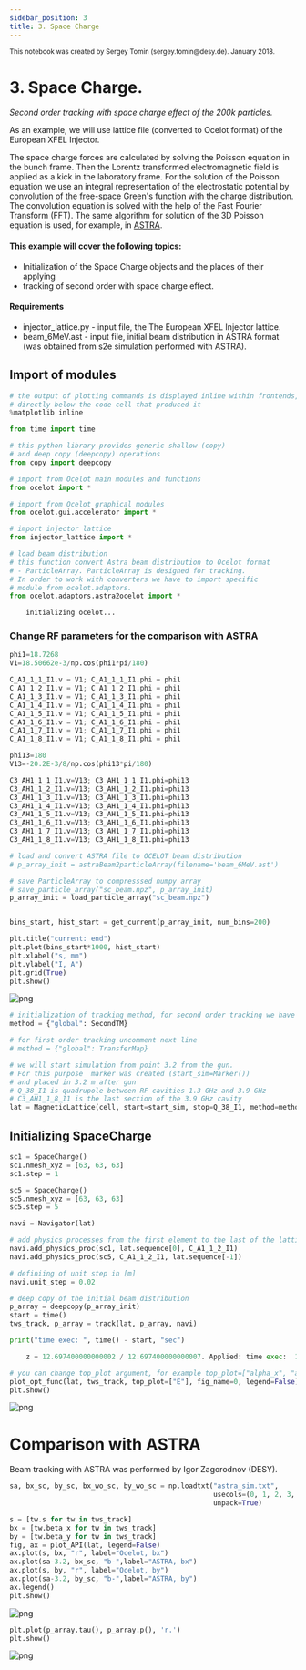 ```yaml
---
sidebar_position: 3
title: 3. Space Charge
---
```

<small>
This notebook was created by Sergey Tomin (sergey.tomin@desy.de). January 2018.
</small>

# 3. Space Charge.
*Second order tracking with space charge effect of the 200k particles.*

As an example, we will use lattice file (converted to Ocelot format) of the European XFEL Injector. 

The space charge forces are calculated by solving the Poisson equation in the bunch frame. 
Then the Lorentz transformed electromagnetic field is applied as a kick in the laboratory frame.
For the solution of the Poisson equation we use an integral representation of the electrostatic potential by convolution of the free-space Green's function with the charge distribution. The convolution equation is solved with the help of the Fast Fourier Transform (FFT). The same algorithm for solution of the 3D Poisson equation is used, for example, in [ASTRA](http://www.desy.de/~mpyflo/).

#### This example will cover the following topics:
* Initialization of the Space Charge objects and the places of their applying
* tracking of second order with space charge effect.

#### Requirements 
* injector_lattice.py - input file, the The European XFEL Injector lattice.
* beam_6MeV.ast    - input file, initial beam distribution in ASTRA format (was obtained from s2e simulation performed with ASTRA).

## Import of modules


```python
# the output of plotting commands is displayed inline within frontends, 
# directly below the code cell that produced it
%matplotlib inline

from time import time 

# this python library provides generic shallow (copy) 
# and deep copy (deepcopy) operations 
from copy import deepcopy

# import from Ocelot main modules and functions
from ocelot import *

# import from Ocelot graphical modules
from ocelot.gui.accelerator import *

# import injector lattice
from injector_lattice import *

# load beam distribution
# this function convert Astra beam distribution to Ocelot format 
# - ParticleArray. ParticleArray is designed for tracking.
# In order to work with converters we have to import specific 
# module from ocelot.adaptors.
from ocelot.adaptors.astra2ocelot import *
```
```python
    initializing ocelot...
```

### Change RF parameters for the comparison with ASTRA


```python
phi1=18.7268
V1=18.50662e-3/np.cos(phi1*pi/180)

C_A1_1_1_I1.v = V1; C_A1_1_1_I1.phi = phi1
C_A1_1_2_I1.v = V1; C_A1_1_2_I1.phi = phi1
C_A1_1_3_I1.v = V1; C_A1_1_3_I1.phi = phi1
C_A1_1_4_I1.v = V1; C_A1_1_4_I1.phi = phi1
C_A1_1_5_I1.v = V1; C_A1_1_5_I1.phi = phi1
C_A1_1_6_I1.v = V1; C_A1_1_6_I1.phi = phi1
C_A1_1_7_I1.v = V1; C_A1_1_7_I1.phi = phi1
C_A1_1_8_I1.v = V1; C_A1_1_8_I1.phi = phi1

phi13=180
V13=-20.2E-3/8/np.cos(phi13*pi/180)

C3_AH1_1_1_I1.v=V13; C3_AH1_1_1_I1.phi=phi13
C3_AH1_1_2_I1.v=V13; C3_AH1_1_2_I1.phi=phi13
C3_AH1_1_3_I1.v=V13; C3_AH1_1_3_I1.phi=phi13
C3_AH1_1_4_I1.v=V13; C3_AH1_1_4_I1.phi=phi13
C3_AH1_1_5_I1.v=V13; C3_AH1_1_5_I1.phi=phi13
C3_AH1_1_6_I1.v=V13; C3_AH1_1_6_I1.phi=phi13
C3_AH1_1_7_I1.v=V13; C3_AH1_1_7_I1.phi=phi13
C3_AH1_1_8_I1.v=V13; C3_AH1_1_8_I1.phi=phi13
```


```python
# load and convert ASTRA file to OCELOT beam distribution
# p_array_init = astraBeam2particleArray(filename='beam_6MeV.ast')

# save ParticleArray to compresssed numpy array 
# save_particle_array("sc_beam.npz", p_array_init)
p_array_init = load_particle_array("sc_beam.npz")


bins_start, hist_start = get_current(p_array_init, num_bins=200)

plt.title("current: end")
plt.plot(bins_start*1000, hist_start)
plt.xlabel("s, mm")
plt.ylabel("I, A")
plt.grid(True)
plt.show()
```


    
![png](/img/3_space_charge_files/3_space_charge_6_0.png)
    



```python
# initialization of tracking method, for second order tracking we have to choose SecondTM 
method = {"global": SecondTM}

# for first order tracking uncomment next line
# method = {"global": TransferMap}

# we will start simulation from point 3.2 from the gun. 
# For this purpose  marker was created (start_sim=Marker()) 
# and placed in 3.2 m after gun 
# Q_38_I1 is quadrupole between RF cavities 1.3 GHz and 3.9 GHz
# C3_AH1_1_8_I1 is the last section of the 3.9 GHz cavity
lat = MagneticLattice(cell, start=start_sim, stop=Q_38_I1, method=method)
```

## Initializing SpaceCharge


```python
sc1 = SpaceCharge()
sc1.nmesh_xyz = [63, 63, 63]
sc1.step = 1

sc5 = SpaceCharge()
sc5.nmesh_xyz = [63, 63, 63]
sc5.step = 5
```


```python
navi = Navigator(lat)

# add physics processes from the first element to the last of the lattice
navi.add_physics_proc(sc1, lat.sequence[0], C_A1_1_2_I1)
navi.add_physics_proc(sc5, C_A1_1_2_I1, lat.sequence[-1])

# definiing of unit step in [m]
navi.unit_step = 0.02

# deep copy of the initial beam distribution 
p_array = deepcopy(p_array_init)
start = time()
tws_track, p_array = track(lat, p_array, navi)

print("time exec: ", time() - start, "sec")
```
```python
    z = 12.697400000000002 / 12.697400000000007. Applied: time exec:  18.347124099731445 sec
```


```python
# you can change top_plot argument, for example top_plot=["alpha_x", "alpha_y"]
plot_opt_func(lat, tws_track, top_plot=["E"], fig_name=0, legend=False)
plt.show()
```


    
![png](/img/3_space_charge_files/3_space_charge_11_0.png)
    


# Comparison with ASTRA
Beam tracking with ASTRA was performed by Igor Zagorodnov (DESY). 


```python
sa, bx_sc, by_sc, bx_wo_sc, by_wo_sc = np.loadtxt("astra_sim.txt", 
                                                  usecols=(0, 1, 2, 3, 4), 
                                                  unpack=True)

s = [tw.s for tw in tws_track]
bx = [tw.beta_x for tw in tws_track]
by = [tw.beta_y for tw in tws_track]
fig, ax = plot_API(lat, legend=False)
ax.plot(s, bx, "r", label="Ocelot, bx")
ax.plot(sa-3.2, bx_sc, "b-",label="ASTRA, bx")
ax.plot(s, by, "r", label="Ocelot, by")
ax.plot(sa-3.2, by_sc, "b-",label="ASTRA, by")
ax.legend()
plt.show()
```


    
![png](/img/3_space_charge_files/3_space_charge_13_0.png)
    



```python
plt.plot(p_array.tau(), p_array.p(), 'r.')
plt.show()
```


    
![png](/img/3_space_charge_files/3_space_charge_14_0.png)
